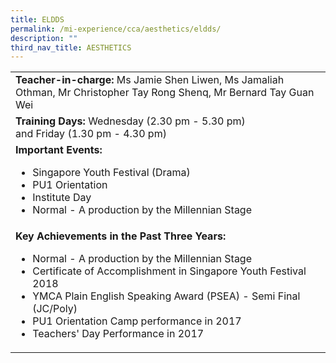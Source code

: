 ```yaml
---
title: ELDDS
permalink: /mi-experience/cca/aesthetics/eldds/
description: ""
third_nav_title: AESTHETICS
---
```

<table border="0" cellspacing="0" cellpadding="0">
<tbody>
<tr>
<td width="616"><strong>Teacher-in-charge:&nbsp;</strong>Ms Jamie Shen Liwen, Ms Jamaliah Othman, Mr Christopher Tay Rong Shenq, Mr Bernard Tay Guan Wei</td>
</tr>
<tr>
<td width="616"><strong>Training Days:</strong> Wednesday (2.30 pm - 5.30 pm) and&nbsp;Friday&nbsp;(1.30 pm - 4.30 pm)</td>
</tr>
<tr>
<td width="616"><strong>Important Events:</strong><br>
<ul>
<li>Singapore Youth Festival (Drama)</li>
<li>PU1 Orientation</li>
<li>Institute Day</li>
<li>Normal - A production by the Millennian Stage</li>
</ul>
</td>
</tr>
<tr>
<td width="616"><strong>Key Achievements in the Past Three Years:</strong><br>
<ul>
<li>Normal - A production by the Millennian Stage</li>
<li>Certificate of Accomplishment in Singapore Youth Festival 2018</li>
<li>YMCA Plain English Speaking Award (PSEA) - Semi Final (JC/Poly)</li>
<li>PU1 Orientation Camp performance in 2017</li>
<li>Teachers' Day Performance in 2017</li>
</ul>
</td>
</tr>
</tbody>
</table>